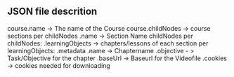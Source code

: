 ## JSON file descrition


course.name -> The name of the Course
course.childNodes -> course sections
    per childNodes
		.name -> Section Name
		childNodes
		    per childNodes:
			    .learningObjects   -> chapters/lessons of each section
				    per learningObjects:
					    .metadata
						    .name -> Chaptername
							.objective - > Task/Objective for the chapter
							.baseUrl -> Baseurl for the Videofile
							.cookies -> cookies needed for downloading
